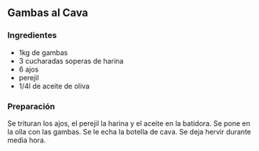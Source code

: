 ## Gambas al Cava

### Ingredientes

- 1kg de gambas
- 3 cucharadas soperas de harina
- 6 ajos
- perejil
- 1/4l de aceite de oliva

### Preparación

Se trituran los ajos, el perejil la harina y el aceite en la batidora.
Se pone en la olla con las gambas.
Se le echa la botella de cava.
Se deja hervir durante media hora.



